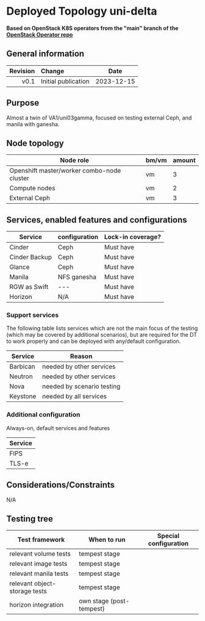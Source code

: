 # Deployed Topology uni-delta

**Based on OpenStack K8S operators from the "main" branch of the [OpenStack Operator repo](https://github.com/openstack-k8s-operators/openstack-operator/commit/d1bd4f70ded050463064d929c7342ccbcb660bff)**

## General information

| Revision | Change                | Date             |
|--------: | :-------------------- | :--------------: |
| v0.1     | Initial publication   | 2023-12-15       |

## Purpose
Almost a twin of VA1/uni03gamma, focused on testing external Ceph, and manila with ganesha.

## Node topology
| Node role                                        | bm/vm | amount |
| ------------------------------------------------ | ----- | ------ |
| Openshift master/worker combo-node cluster       | vm    | 3      |
| Compute nodes                                    | vm    | 2      |
| External Ceph                                    | vm    | 3      |


## Services, enabled features and configurations

| Service          | configuration                   | Lock-in coverage?  |
| ---------------- | ------------------------------- | ------------------ |
| Cinder           | Ceph                            | Must have          |
| Cinder Backup    | Ceph                            | Must have          |
| Glance           | Ceph                            | Must have          |
| Manila           | NFS ganesha                     | Must have          |
| RGW as Swift     | ---                             | Must have          |
| Horizon          | N/A                             | Must have          |


### Support services
The following table lists services which are not the main focus of the testing (which may be covered by additional scenarios), but are required for the DT to work properly and can be deployed with any/default configuration.

| Service          | Reason  |
| ---------------- |------------------ |
| Barbican         | needed by other services   |
| Neutron          | needed by other services   |
| Nova             | needed by scenario testing |
| Keystone         | needed by all services     |


### Additional configuration

Always-on, default services and features

| Service  |
| -------- |
| FIPS     |
| TLS-e    |


## Considerations/Constraints

N/A


## Testing tree

| Test framework   | When to run          | Special configuration |
| ---------------- | -------------------- | ----------------------|
| relevant volume tests | tempest stage |           |
| relevant image tests  | tempest stage |           |
| relevant manila tests | tempest stage |           |
| relevant object-storage tests  | tempest stage |           |
| horizon integration   | own stage (post-tempest)|           |
